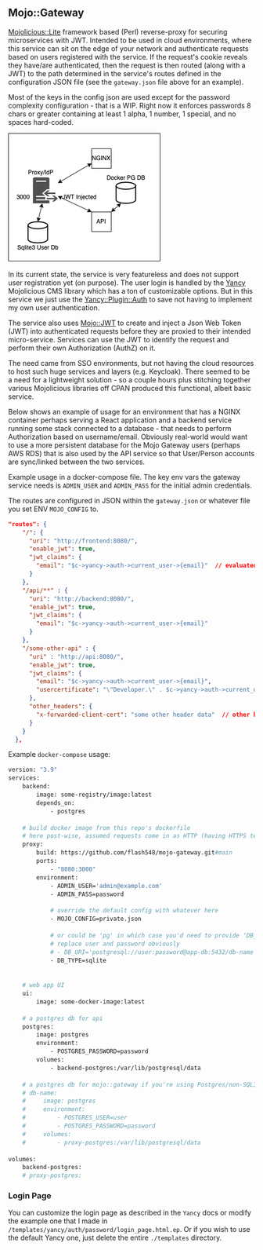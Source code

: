 ## Mojo::Gateway

[Mojolicious::Lite](https://metacpan.org/pod/Mojolicious::Lite) framework based (Perl) reverse-proxy for securing microservices with JWT.  Intended to be used in cloud environments, where
this service can sit on the edge of your network and authenticate requests based on users registered with the service. If
the request's cookie reveals they have/are authenticated, then the request is then routed (along with a JWT) to the path determined
in the service's routes defined in the configuration JSON file (see the `gateway.json` file above for an example).

Most of the keys in the config json are used except for the password complexity configuration - that is a WIP.  Right now it enforces
passwords 8 chars or greater containing at least 1 alpha, 1 number, 1 special, and no spaces hard-coded.

![Example usage](./example.png)

In its current state, the service is very featureless and does not support user registration yet (on purpose).  The user login
is handled by the [Yancy](https://metacpan.org/pod/Yancy) Mojolicious CMS library which has a ton of customizable options.  But in 
this service we just use the [Yancy::Plugin::Auth](https://metacpan.org/pod/Yancy::Plugin::Auth) to save not having to implement 
my own user authentication.  

The service also uses [Mojo::JWT](https://metacpan.org/pod/Mojo::JWT) to create and inject a Json Web Token (JWT) into authenticated 
requests before they are proxied to their intended micro-service.  Services can use the JWT to identify the request and perform their 
own Authorization (AuthZ) on it.

The need came from SSO environments, but not having the cloud resources to host such huge services and layers (e.g. Keycloak).  There seemed to be a need 
for a lightweight solution - so a couple hours plus stitching together various Mojolicious libraries off CPAN produced this functional, albeit basic 
service.

Below shows an example of usage for an environment that has a NGINX container perhaps serving a React application and a backend service 
running some stack connected to a database - that needs to perform Authorization based on username/email.  Obviously real-world would want 
to use a more persistent database for the Mojo Gateway users (perhaps AWS RDS) that is also used by the API service so that User/Person accounts 
are sync/linked between the two services.

Example usage in a docker-compose file.  The key env vars the gateway service needs is 
`ADMIN_USER` and `ADMIN_PASS` for the initial admin credentials. 

The routes are configured in JSON within the `gateway.json` or whatever file you set ENV `MOJO_CONFIG` to.

```json
"routes": {
    "/": {
      "uri": "http://frontend:8080/",
      "enable_jwt": true,
      "jwt_claims": {
        "email": "$c->yancy->auth->current_user->{email}"  // evaluated string - would be the user's email/username after resolution
      }
    },
    "/api/**" : {
      "uri": "http://backend:8080/",
      "enable_jwt": true,
      "jwt_claims": {
        "email": "$c->yancy->auth->current_user->{email}"
      }
    },
    "/some-other-api" : {
      "uri" : "http://api:8080/",
      "enable_jwt": true,
      "jwt_claims": {
        "email": "$c->yancy->auth->current_user->{email}",
        "usercertificate": "\"Developer.\" . $c->yancy->auth->current_user->{employee_id}"  // some other custom header to be eval'd
      },
      "other_headers": { 
        "x-forwarded-client-cert": "some other header data"  // other headers to be added to requests going to `/some-other-api`  (there are NOT eval'd)
      }
    }
  },

```

Example `docker-compose` usage:
```dockerfile
version: "3.9"
services:
    backend:
        image: some-registry/image:latest
        depends_on:
            - postgres
  
    # build docker image from this repo's dockerfile
    # here post-wise, assumed requests come in as HTTP (having HTTPS terminated elsewhere...)
    proxy:
        build: https://github.com/flash548/mojo-gateway.git#main
        ports:
            - "8080:3000"
        environment:
            - ADMIN_USER='admin@example.com'
            - ADMIN_PASS=password

            # override the default config with whatever here
            - MOJO_CONFIG=private.json

            # or could be 'pg' in which case you'd need to provide 'DB_URI'
            # replace user and password obviously
            # - DB_URI='postgresql://user:password@app-db:5432/db-name'
            - DB_TYPE=sqlite


    # web app UI
    ui:
        image: some-docker-image:latest
    
    # a postgres db for api
    postgres:
        image: postgres
        environment:
            - POSTGRES_PASSWORD=password
        volumes:
            - backend-postgres:/var/lib/postgresql/data

    # a postgres db for mojo::gateway if you're using Postgres/non-SQLITE
    # db-name:
    #     image: postgres
    #     environment:
    #         - POSTGRES_USER=user
    #         - POSTGRES_PASSWORD=password
    #     volumes:
    #         - proxy-postgres:/var/lib/postgresql/data

volumes:
    backend-postgres:
    # proxy-postgres:


```

### Login Page

You can customize the login page as described in the `Yancy` docs or modify the example one that I made in `/templates/yancy/auth/password/login_page.html.ep`.  Or
if you wish to use the default Yancy one, just delete the entire `./templates` directory.